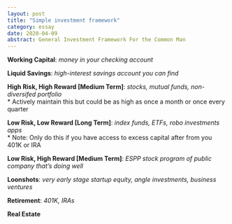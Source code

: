 ```yaml
---
layout: post
title: "Simple investment framework"
category: essay
date: 2020-04-09
abstract: General Investment Framework For the Common Man
---
```


**Working Capital**: _money in your checking account_  

**Liquid Savings**: _high-interest savings account you can find_  

**High Risk, High Reward [Medium Term]**: _stocks, mutual funds, non-diversifed portfolio_  
    * Actively maintain this but could be as high as once a month or once every quarter  

**Low Risk, Low Reward [Long Term]**: _index funds, ETFs, robo investments apps_  
    * Note: Only do this if you have access to excess capital after from you 401K or IRA  

**Low Risk, High Reward [Medium Term]**: _ESPP stock program of public company that’s doing well_  

**Loonshots**: _very early stage startup equity, angle investments, business ventures_  

**Retirement**: _401K, IRAs_  

**Real Estate**  